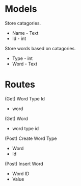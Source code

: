 # Models

Store catagories.
* Name - Text
* Id - int

Store words based on catagories. 
* Type - int
* Word - Text


# Routes

(Get) Word Type Id
* word

(Get) Word
* word type id

(Post) Create Word Type
* Word
* Id

(Post) Insert Word
* Word ID
* Value


